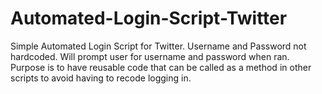 # Automated-Login-Script-Twitter
Simple Automated Login Script for Twitter. 
Username and Password not hardcoded. Will prompt user for username and password when ran. 
Purpose is to have reusable code that can be called as a method in other scripts to avoid having to recode logging in.
